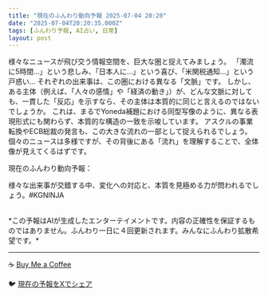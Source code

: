 ```yaml
---
title: "現在のふんわり動向予報 2025-07-04 20:20"
date: "2025-07-04T20:20:35.000Z"
tags: [ふんわり予報, AI占い, 日常]
layout: post
---
```


様々なニュースが飛び交う情報空間を、巨大な圏と捉えてみましょう。  「濁流に5時間…」という悲しみ、「日本人に…」という喜び、「米関税通知…」という戸惑い…  それぞれの出来事は、この圏における異なる「文脈」です。  しかし、ある主体（例えば、「人々の感情」や「経済の動き」）が、どんな文脈に対しても、一貫した「反応」を示すなら、その主体は本質的に同じと言えるのではないでしょうか。  これは、まるでYoneda補題における同型写像のように、異なる表現形式にも関わらず、本質的な構造の一致を示唆しています。  アスクルの事業転換やECB総裁の発言も、この大きな流れの一部として捉えられるでしょう。  個々のニュースは多様ですが、その背後にある「流れ」を理解することで、全体像が見えてくるはずです。


現在のふんわり動向予報：

様々な出来事が交錯する中、変化への対応と、本質を見極める力が問われるでしょう。#KGNINJA

<br>
*この予報はAIが生成したエンターテイメントです。内容の正確性を保証するものではありません。ふんわり一日に４回更新されます。みんなにふんわり拡散希望です。*

---
☕️ [Buy Me a Coffee](https://www.buymeacoffee.com/kgninja)

🐦 [現在の予報をXでシェア](https://twitter.com/intent/tweet?text=%E7%8F%BE%E5%9C%A8%E3%81%AE%E3%81%B5%E3%82%93%E3%82%8F%E3%82%8A%E4%BA%88%E5%A0%B1%3A%20%E3%80%8C%E6%A7%98%E3%80%85%E3%81%AA%E3%83%8B%E3%83%A5%E3%83%BC%E3%82%B9%E3%81%8C%E9%A3%9B%E3%81%B3%E4%BA%A4%E3%81%86%E6%83%85%E5%A0%B1%E7%A9%BA%E9%96%93%E3%82%92%E3%80%81%E5%B7%A8%E5%A4%A7%E3%81%AA%E5%9C%8F%E3%81%A8%E6%8D%89%E3%81%88%E3%81%A6%E3%81%BF%E3%81%BE%E3%81%97%E3%82%87%E3%81%86%E3%80%82%E3%80%8D%23KGNINJA%20%E7%B6%9A%E3%81%8D%E3%81%AF%E3%83%96%E3%83%AD%E3%82%B0%E3%81%A7%EF%BC%81%F0%9F%91%87&url=https%3A%2F%2Fkg-ninja.github.io%2FFunwariyoso%2F)
